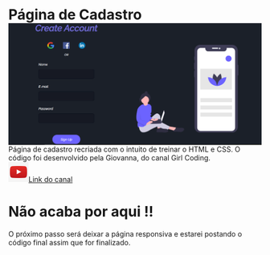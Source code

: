 # Página de Cadastro <img src="/img/finalizado.png" align="right" width="600"/>

Página de cadastro recriada com o intuito de treinar o HTML e CSS. O código foi desenvolvido pela Giovanna, do canal Girl Coding.
<br>
<a href="https://www.youtube.com/c/GirlCoding"><img src="/img/d051f3e31f37282d2770f56702704ea5.jpg" width="40">Link do canal</a>
<br>

# Não acaba por aqui !!

O próximo passo será deixar a página responsiva e estarei postando o código final assim que for finalizado.
